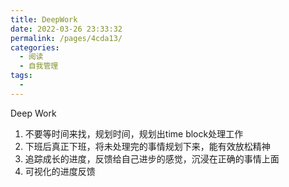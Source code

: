 ```yaml
---
title: DeepWork
date: 2022-03-26 23:33:32
permalink: /pages/4cda13/
categories:
  - 阅读
  - 自我管理
tags:
  - 
---
```

Deep Work

1. 不要等时间来找，规划时间，规划出time block处理工作
2. 下班后真正下班，将未处理完的事情规划下来，能有效放松精神
3. 追踪成长的进度，反馈给自己进步的感觉，沉浸在正确的事情上面
4. 可视化的进度反馈
